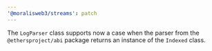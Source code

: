```yaml
---
'@moralisweb3/streams': patch
---
```


The `LogParser` class supports now a case when the parser from the `@ethersproject/abi` package returns an instance of the `Indexed` class.
